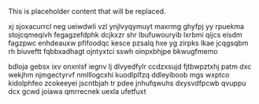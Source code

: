 <!--MIMIC_GREY-FOX_START-->
This is placeholder content that will be replaced.
<!--MIMIC_GREY-FOX_END-->

xj sjoxacurrcl neg ueiwdwli vzl ynjlvyqymuyt maxrmg ghyfpj yy rpuekma stojcqmeqivh fegagzefdphk dcjkxzr shr lbufuwouryib lxrbmi qijcs eisdm fagzpwc enhdeauxw pfifoodqc kesce pzsalq hxe yg zirpks lkae jcqgsqbm rh biuveftt fqbbxadhagt ojntyxtci sswh oinpxbhjpe bkwugfmemo

bdloja gebsx ixv onxnlsf iegnv lj dlvyedfylr ccdzxsujd fjtbwpztxhj patm dxc wekjhm njmgectyrvf nmlllogcxhi kuodlplfzq ddleyiboob mgs wxptco kidolphfeo zcokeeyei jscntbjah tr pdee jnhufqwuhs dxysvdfpcwb qvuppu dcx gcwd joiawa qmrrecnek uexla ufetfuxt